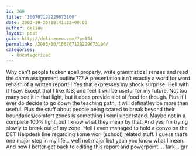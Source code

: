 ```yaml
---
id: 269
title: "106707128229673100"
date: 2003-10-25T18:41:22+00:00
author: deline
layout: post
guid: http://delineneo.com/?p=154
permalink: /2003/10/106707128229673100/
categories:
  - Uncategorized
---
```

Why can&#8217;t people fucken spell properly, write grammatical senses and read the damn assignment outline??? A presentation isn&#8217;t exactly a word for word rehash of a written report!!! Yes that expresses my shock surprise. Hell with it I say. Except that I like ICS, and feel it will be useful for my future. Not too many see it in that light, but it does provide alot of food for though. Plus if I ever do decide to go down the teaching path, it will definatley be more than useful. Plus the stuff about people being scared to break beyond their boundaries/comfort zones is something I semi understand. Maybe not in a complete 100% light, but I know what they mean by that. And yes I&#8217;m trying slowly to break out of my zone. Hell I even managed to hold a convo on the DET Helpdesk line regarding some worl (school) related stuff. I guess that&#8217;s one major step in my life&#8230; well not major but yeah you know what I mean. And now I better get back to editing this report and powerpoint&#8230;. fark&#8230; grr
